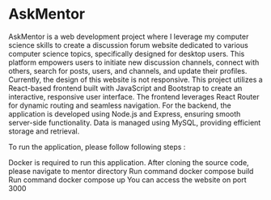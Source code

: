 # AskMentor

AskMentor is a web development project where I leverage my computer science skills to create a discussion forum website dedicated to various computer science topics, specifically designed for desktop users. This platform empowers users to initiate new discussion channels, connect with others, search for posts, users, and channels, and update their profiles. Currently, the design of this website is not responsive. This project utilizes a React-based frontend built with JavaScript and Bootstrap to create an interactive, responsive user interface. The frontend leverages React Router for dynamic routing and seamless navigation. For the backend, the application is developed using Node.js and Express, ensuring smooth server-side functionality. Data is managed using MySQL, providing efficient storage and retrieval.

To run the application, please follow following steps :

Docker is required to run this application.
After cloning the source code, please navigate to mentor directory 
Run command docker compose build
Run command docker compose up
You can access the website on port 3000
